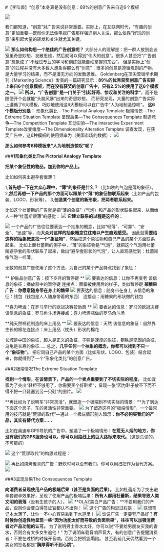 #【李叫兽】“创意”本身真是没有创意：89%的创意广告来自这6个模板

![](http://mmbiz.qpic.cn/mmbiz/As7mscS0UOBib3FSHePsusjScSWtGMGiaRibQOazJRJZ9zsysmcZ6bvj6oibj90M5rVuZZWqlSCvNVVhzARGc2mdsg/640?tp=webp&wxfrom=5)

我们都知道，“创意”对广告来说非常重要。实际上，在互联网时代，“有趣的创意”更加重要—既然你无法像电视广告那样强迫别人关注，那么依靠“好玩的创意”来引起大量的转发和关注就尤其关键。

![](http://mmbiz.qpic.cn/mmbiz/As7mscS0UOBib3FSHePsusjScSWtGMGiaRMf7ibEuQXiaBDox3UJpgPLKEOofnlibRfeup745klZQhmV5wia6qLC7ZOA/0?tp=webp&wxfrom=5&wx_lazy=1)
**那么如何构思一个绝佳的广告创意呢？**
大部分人的理解是：把一群人放到会议室里奇思妙想、发散思维，然后就可以得到“伟大的创意”。很多人甚至把“广告创意”想象成了“不经过专业的学习和训练就能自动掌握的东西”。
但是实际上“创意”的过程并没有大多数人想象得那么有“创意”：很多的创意是遵循规则的产物，是大量学习的结果，而不是漫无方向的发散思维。
Goldenberg在顶尖营销学术期刊《Marketing Science》发表的一篇研究显示：**89%的优秀获奖创意广告实际上来自6个创意模板，而在没有获奖的创意广告中，只有2.5%的使用了这6个模板之一。
**![](http://mmbiz.qpic.cn/mmbiz/As7mscS0UOBib3FSHePsusjScSWtGMGiaRgWH8j1s8JuRSF3NnJIvCjA7ndCibyaggfj7iciaPRHLlyZogwH00Y2Niag/0?tp=webp&wxfrom=5&wx_lazy=1)
所以，**“广告创意”是一门关于“引起好奇、惊叹和关注的科学”**，而不是随便开个会就能“头脑风暴”出来的奇思妙想。
而研究发现，大量的创意广告实际上遵循了6大模板，巧妙地使用这6大模板可以在广告中“人为地制造惊叹”。
**这6个模板分别是：**
形象化类比—The Pictorial Analogy Template
极端情景—The Extreme Situation Template
呈现后果—The Consequences Template
制造竞争—The Competition Template
互动实验—The Interactive Experiment Template改变维度—The Dimensionality Alteration Template
调查发现，在获奖广告中，这6种模板的使用频率为（美国市场的数据）：
![](http://mmbiz.qpic.cn/mmbiz/As7mscS0UOBib3FSHePsusjScSWtGMGiaRMibf6W83A79VrXcJ8QqpG9alr47EF7nxhaRicDGsibBNZyubuGax4sU0g/0?tp=webp&wxfrom=5&wx_lazy=1)

**那么如何参考6种模板来“人为地制造惊叹”呢？**

###**1形象化类比The Pictorial Analogy Template**

**把某个象征性的物品，加到你的产品上。**

比如如何突出避孕套很薄？

1,**首先想一下在大众心理中，“薄”的象征是什么？**（比如吹的气泡是薄的象征）。
2,**然后再想一下产品的那个方面可以跟某个“薄”的象征物联系起来**（比如产品的包装、LOGO、形状等）。
3,**创造某个创意的新形象，把两者联系起来。**

比如这个杜蕾斯的广告就是把“薄的象征”（气泡）和产品的形状联系起来，从而给人一种“杜蕾斯很薄”的感觉：
![](http://mmbiz.qpic.cn/mmbiz/As7mscS0UOBib3FSHePsusjScSWtGMGiaRbCh7Oyiad2bpVHPlSiaHk4t2OwwoIQKQlFVkEN0b8oQBgI38p5bicbllQ/0?tp=webp&wxfrom=5&wx_lazy=1)
**它建立联系的过程是这样的：**

![](http://mmbiz.qpic.cn/mmbiz/As7mscS0UOBib3FSHePsusjScSWtGMGiaRBib8A9JKwp7LUJiaQVdB7IDL99gTF86NgtEcicu60OBVdv2UrO2Gpj4ng/0?tp=webp&wxfrom=5&wx_lazy=1)
一个产品的广告往往要表达一个抽象的概念，比如“轻薄”、“可靠”、“安全”、“迅速”等，而**大众对这样的抽象概念往往难以产生直观感受。**
因此就需**要给这样的抽象概念找一个“象征物”**，然后把这个象征物和自己产品的某个方面联系起来。
比如上面杜蕾斯的例子中，“薄”的象征物是“气泡”，就把这个气泡用杜蕾斯避孕套的形状联系了起来，做出“避孕套形状的气泡”，让人直观感觉到：杜蕾斯像气泡一样薄。

无数的创意广告使用了这个方法，为自己的某个产品特点找到了象征：

**
护肤品创意广告：按下岁月的暂停键
**
![](http://mmbiz.qpic.cn/mmbiz/As7mscS0UOBib3FSHePsusjScSWtGMGiaRicDj5EdmTbGd66GNOd6tRSunJphKib3o8dLtERP2LPsVwWMBurt2Yf3w/0?tp=webp&wxfrom=5&wx_lazy=1)
要表达的信息：让你不再变老
该信息的象征：播放器中的暂停键
连接点：面霜被使用后的样子，类似暂停键
**某糖果广告：你愿意随身带在身上的糖果**
![](http://mmbiz.qpic.cn/mmbiz/As7mscS0UOBib3FSHePsusjScSWtGMGiaRT5DnyZcf5a9tibyTfJmicWxey4TmIHbDfYGBkJWW6A2p4MicZvdyEo7Gw/0?tp=webp&wxfrom=5&wx_lazy=1)
要表达的信息：随身带在身上
该信息的象征：钱包（钱包是人人随身带着的东西）
连接点：用糖果的形状做的钱包

**喜力啤酒：在罗马举行的欧冠决赛赞助商
**
![](http://mmbiz.qpic.cn/mmbiz/As7mscS0UOBib3FSHePsusjScSWtGMGiaRHPficyNnVtZ4SgN0hKvTmhvXM5CNCRvGRI3HDDEpouXgAFEMo0DThbA/0?tp=webp&wxfrom=5&wx_lazy=1)
要表达的信息：罗马的欧冠决赛
该信息的象征：罗马角斗场连接点：喜力啤酒瓶做的罗马角斗场

**纯天然棉花制造的床上用品
**
![](http://mmbiz.qpic.cn/mmbiz/As7mscS0UOBib3FSHePsusjScSWtGMGiaRJIFKkzFgTYXcakAwBbcib2CuHHNiaPWnnGXf9BQnT9FIoOR9S8KHm4Aw/0?tp=webp&wxfrom=5&wx_lazy=1)
要表达的信息：天然
该信息的象征：自然界生长的棉花连接点：床上用品（枕头）形状的棉花

长城是中国的象征，超人是正义的象征，子弹是速度的象征，钢铁是坚固的象征，乌龟是长寿的象征……总之，**几乎任何一个抽象的概念，你都可以找到不只一个“象征物”。**
把它同自己产品的某个方面（比如形状、LOGO、包装）结合起来，你就得到了一个“形象化类比”的创意广告。

###2极端情况The Extreme Situation Template

**找到一个情形，在该情景下，产品的一个卖点重要到了不切实际的程度。**
比如宜家为了突出“鞋柜不够用了，你需要买个好鞋柜”，呈现一张“因为鞋子放不下而不得不把一只鞋塞到另一只鞋”的图片。
![](http://mmbiz.qpic.cn/mmbiz/As7mscS0UOBib3FSHePsusjScSWtGMGiaRQ5UVoeenE6OpKTLn3b0HJH4ibVwQcjcc1ciciarK40fyd9kZxPWFClhDQ/0?tp=webp&wxfrom=5&wx_lazy=1)

**再比如为了说明车“非常灵活”，就塑造一个极端到不切实际的情景：**为了到达下面这个房子，车的灵活性非常重要。
![](http://mmbiz.qpic.cn/mmbiz/As7mscS0UOBib3FSHePsusjScSWtGMGiaRPJWXPYkWYTCT1KibJn0xicvcypYKOCRP3J2toq5RS7Tq0x02jHWpQ8cg/0?tp=webp&wxfrom=5&wx_lazy=1)
为了塑造这样的“极端情形”，一个最常用的技巧就是“荒谬的取代”—通过一个极端情形别人暗示：**你不必购买我们的产品，其实有替代方案……**

比如在奥迪车GPS导航的广告中，塑造了一个极端情形：**在荒无人烟的地方，你没有我们的GPS服务也可以，你可以用路线上的巨大路标来取代。**（这是荒谬的，不可能的）

![](http://mmbiz.qpic.cn/mmbiz/As7mscS0UOBib3FSHePsusjScSWtGMGiaR3ta8TJmMd7CW4KCP2Vtic9UW1sMiaL4V6qeXF0icZbbVibOv9yicwZbTjWw/0?tp=webp&wxfrom=5&wx_lazy=1)
这个“荒谬取代”的构思过程是：

![](http://mmbiz.qpic.cn/mmbiz/As7mscS0UOBib3FSHePsusjScSWtGMGiaRj5tvCBwRqW5yh2kAJj2icTT6YZsOkdDEwz7sNsUdEYBzzAmXvX9uHKA/0?tp=webp&wxfrom=5&wx_lazy=1)
再比如烧烤餐具的广告：野炊时可以没有我们，你可以用扫把作为替代方案。
![](http://mmbiz.qpic.cn/mmbiz/As7mscS0UOBib3FSHePsusjScSWtGMGiaR3SalU8ElUQqXdIQicc0ny0D71gHP615r5HwLTnc17QYicibJ8jO02OJsw/0?tp=webp&wxfrom=5&wx_lazy=1)

###3呈现后果The Consequences Template

**向消费者呈现使用产品的极端后果（甚至是负面的后果）。**
比如杜蕾斯为了突出避孕套避孕效果好，呈现了使用产品的极端后果：**所有人都用杜蕾斯，结果导致人类文明的衰落**（没有生孩子的人）。
![](http://mmbiz.qpic.cn/mmbiz/As7mscS0UOBib3FSHePsusjScSWtGMGiaRq54BeLTb2kMJOD5Kw9CcAdY2iaTWwQz90AJWhcMbxIqpB9zQkwrmqEg/0?tp=webp&wxfrom=5&wx_lazy=1)
**OLAZ美白产品广告：**不要用我们的产品，否则你会变白得签证官都认不出你！
![](http://mmbiz.qpic.cn/mmbiz/As7mscS0UOBib3FSHePsusjScSWtGMGiaRNxKtDamVdr6TatboRqMANhRZkQgYU4AENOzKyicpvfmbeS1zFlHsj3Q/0?tp=webp&wxfrom=5&wx_lazy=1)
这个广告的构思过程是：
![](http://mmbiz.qpic.cn/mmbiz/As7mscS0UOBib3FSHePsusjScSWtGMGiaRPggw4UiboP3tbIQwpqgjKrMjDXdFrDHNa42d48M72oqZN22xveuOuHQ/0?tp=webp&wxfrom=5&wx_lazy=1)
联想笔记本太薄了，让你一不小心容易丢到下水道里！
![](http://mmbiz.qpic.cn/mmbiz/As7mscS0UOBib3FSHePsusjScSWtGMGiaRUNzGp4VGTIhHTWoWbvtkOlbqiaKzsCWdjhX5Okpcsia3MM735dj8RjoA/0?tp=webp&wxfrom=5&wx_lazy=1)
谁说广告一定要夸产品好？**有时候你创造性地呈现一些“因为功能太好而导致的负面后果”，往往可以加强消费者对产品功能的认可。**
为了说明男士香水太好，你可以说“不要给男朋友买我的香水，否则会有太多女生追他！”
为了说明车载音响声音大，有的创意广告提醒消费者：不要在过桥的时候开音响，否则会把桥震塌陷。
甚至我前几天偶然看到一个美女的签名都是“**胸厚得听不到心跳**”。
